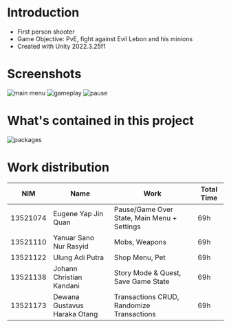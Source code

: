 # Introduction

- First person shooter
- Game Objective: PvE, fight against Evil Lebon and his minions
- Created with Unity 2022.3.25f1

# Screenshots

![main menu](Screenshots/mainmenu.png)
![gameplay](Screenshots/gameplay.png)
![pause](Screenshots/pause.png)

# What's contained in this project

![packages](Screenshots/library.png)

# Work distribution

| NIM      | Name                         | Work                                        | Total Time |
| -------- | ---------------------------- | ------------------------------------------- | ---------- |
| 13521074 | Eugene Yap Jin Quan          | Pause/Game Over State, Main Menu + Settings | 69h        |
| 13521110 | Yanuar Sano Nur Rasyid       | Mobs, Weapons                               | 69h        |
| 13521122 | Ulung Adi Putra              | Shop Menu, Pet                              | 69h        |
| 13521138 | Johann Christian Kandani     | Story Mode & Quest, Save Game State         | 69h        |
| 13521173 | Dewana Gustavus Haraka Otang | Transactions CRUD, Randomize Transactions   | 69h        |
